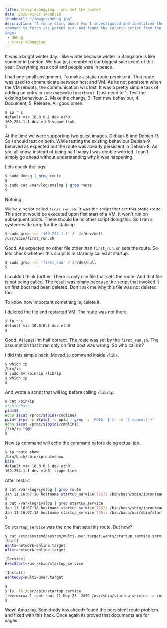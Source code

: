 ```yaml
---
title: Crazy debugging - who set the route?
date: 2020-01-05 14:00:10
thumbnail: "/images/debug.jpg"
description: "A funny story about how I investigated and identified the script that added an entry to routing table. Wrote a wrapper over `ip route`
command to fetch its parent pid. And found the culprit script from the parent pid."
tags:
 - debug
 - crazy debugging
---
```


It was a bright winter day. I like winter because winter in Bangalore is like summer in London. We had just completed our biggest sale event of the year. Everything was cool and people were in peace.

I had one small assignment. To make a static route persistent. That route was used to communicate between host and VM. As its not persistent when the VM reboots, the communication was lost. It was a pretty simple task of adding an entry in `/etc/network/interfaces`. I just need to 1. Test the existing behaviour, 2. Make the change, 3. Test new behaviour, 4. Document, 5. Release. All good omen.

```sh
$ ip r s
default via 10.0.0.1 dev eth0
169.254.1.1 dev eth0 scope link
$
```

At the time we were supporting two guest images. Debian-8 and Debian-9. So I should test on both. While testing the existing behaviour Debian-9 behaved as expected but the route was already persistent in Debian-8. As you all know, instead of being half happy I was double worried. I can't simply go ahead without understanding why it was happening.

Lets check the logs.

```sh
$ sudo dmesg | grep route
$
$ sudo cat /var/log/syslog | grep route
$
```

Nothing.

We've a script called `first_run.sh`. It was the script that set this static route. This script would be executed upon first start of a VM. It won't run on subsequent boots. There should be no other script doing this. So I ran a system-wide grep for the static ip.

```sh
$ sudo grep -rn '169.251.1.1' /  2>/dev/null
/usr/sbin/first_run.sh
```

Good. As expected no other file other than `first_run.sh` sets the route. So lets check whether this script is mistakenly called at startup.

```sh
$ sudo grep -rn 'first_run' / 2>/dev/null
$
```

I couldn't think further. There is only one file that sets the route. And that file is not being called.
The result was empty because the script that invoked it on first boot had been deleted. Don't ask me why this file was not deleted too.

To know how important something is, delete it.

I deleted the file and restarted VM. The route was not there.

```sh
$ ip r s
default via 10.0.0.1 dev eth0
$
```

Good. At least I'm half correct. The route was set by the `first_run.sh`. The assumption that it ran only on first boot was wrong. So who calls it?

I did this simple hack. Moved `ip` command inside `/lib/`.
```sh
$ which ip
/bin/ip
$ sudo mv /bin/ip /lib/ip
$ which ip
$
```

And wrote a script that will log before calling `/lib/ip`.
```sh
$ cat /bin/ip
#!/bin/bash
pid=$$
echo $(cat /proc/${pid}/cmdline)
ppid="$(ps -p ${pid} -o ppid | grep -v 'PPID' | tr -d '[:space:]')"
echo $(cat /proc/${ppid}/cmdline)
/lib/ip "$@"
$
```

New `ip` command will echo the command before doing actual job.
```sh
$ ip route show
/bin/bash/sbin/iprouteshow
bash
default via 10.0.0.1 dev eth0
169.254.1.1 dev eth0  scope link
```

After restart
```sh
$ cat /var/log/syslog | grep route
Jan 11 16:07:18 hostname startup_service[726]: /bin/bash/sbin/iprouteaddto169.254.1.1/32deveth0
$
$ cat /var/log/syslog | grep startup_service
Jan 11 16:07:18 hostname startup_service[726]: /bin/bash/sbin/iprouteaddto169.254.1.1/32deveth0
Jan 11 16:07:18 hostname startup_service[726]: /bin/bash/usr/sbin/startup_service
$
```

So `startup_service` was the one that sets this route. But how?
```sh
$ cat /etc/systemd/system/multi-user.target.wants/startup_service.service
[Unit]
Wants=network-online.target
After=network-online.target

[Service]
ExecStart=/usr/sbin/startup_service

[Install]
WantedBy=multi-user.target

$
$ ls -lh /usr/sbin/startup_service
lrwxrwxrwx 1 root root 21 May 23  2019 /usr/sbin/startup_service -> /usr/sbin/first_run.sh
$
```

Wow! Amazing. Somebody has already found the persistent route problem and fixed with this hack. Once again its proved that documents are for sages.

